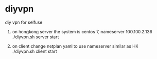 # diyvpn
diy vpn for selfuse

1. on hongkong server
the system is centos 7, nameserver 100.100.2.136
./diyvpn.sh server start

2. on client
change netplan yaml to use nameserver similar as HK
./diyvpn.sh client start
